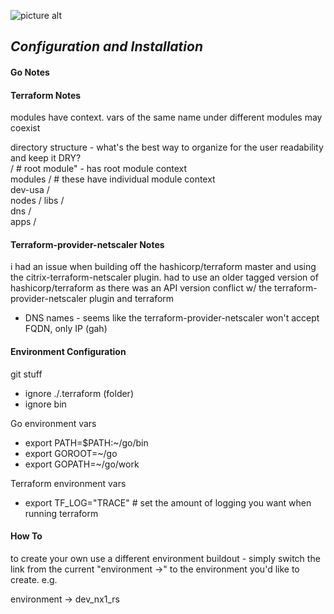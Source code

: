 ![picture alt](https://deepstream.io/blog/deployment-using-terraform/terraform.png)

## ***Configuration and Installation*** ##


#### Go Notes ####



#### Terraform Notes ####

modules have context.  vars of the same name under different modules may coexist

directory structure - what's the best way to organize for the user readability and keep it DRY?   
/                   # root module" - has root module context  
modules /         # these have individual module context    
    dev-usa /  
      nodes / 
      libs /  
      dns /  
      apps /  


#### Terraform-provider-netscaler Notes ####

i had an issue when building off the hashicorp/terraform master and using the citrix-terraform-netscaler plugin.  had to
use an older tagged version of hashicorp/terraform as there was an API version conflict w/ the terraform-provider-netscaler 
plugin and terraform

  * DNS names - seems like the terraform-provider-netscaler won't accept FQDN, only IP (gah)


#### Environment Configuration ####

git stuff
* ignore ./.terraform (folder)
* ignore bin

Go environment vars
* export PATH=$PATH:~/go/bin
* export GOROOT=~/go
* export GOPATH=~/go/work

Terraform environment vars
* export TF_LOG="TRACE"   # set the amount of logging you want when running terraform  



#### How To ####  
to create your own use a different environment buildout - simply switch the link from the current "environment ->" to the 
environment you'd like to create.  e.g.  

environment -> dev_nx1_rs

